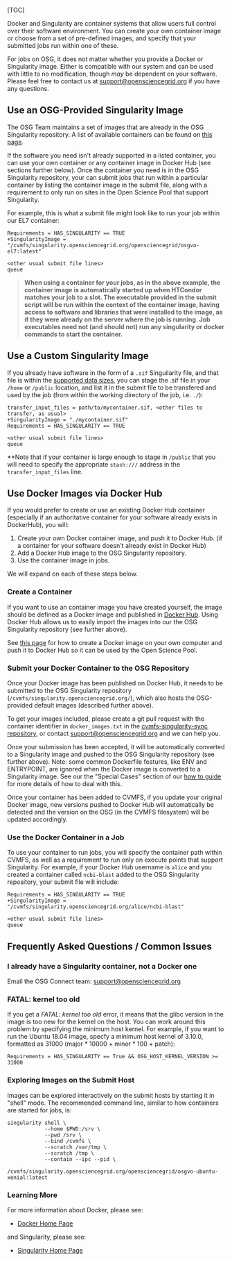 [title]: - "Use Containers on the OSG"

[TOC]

Docker and Singularity are container systems that allow users full control 
over their software environment. You can create your own container image or choose from a set of pre-defined images, 
and specify that your submitted jobs run within one of these. 

For jobs on OSG, it does not matter whether you provide a Docker or Singularity 
image. Either is compatible with our system and can be used with little to 
no modification, though *may* be dependent on your software. Please
feel free to contact us at [support@opensciencegrid.org](mailto:support@opensciencegrid.org) if you have any questions. 

## Use an OSG-Provided Singularity Image

The OSG Team maintains a set of images that are already in the OSG Singularity repository. A list of available containers can be
found on [this page][container-list]. 

If the software you need isn't already supported in a listed container, you can use your 
own container or any container image in Docker Hub (see sections further below). Once the container you 
need is in the OSG Singularity repository, your can submit jobs that run within a particular container 
by listing the container image in the submit file, along with a requirement to only run on sites in the 
Open Science Pool that support Singularity.

For example, this is what a submit file might look like to run your job within our EL7 container:

    Requirements = HAS_SINGULARITY == TRUE
    +SingularityImage = "/cvmfs/singularity.opensciencegrid.org/opensciencegrid/osgvo-el7:latest"

    <other usual submit file lines>
    queue

> **When using a container for your jobs, as in the above example, the container image is automatically started up when HTCondor matches your job to a slot.  The executable provided in the submit script will be run within the context of the container image, having access to software and libraries that were installed to the image, as if they were already on the server where the job is running. Job executables need not (and should not) run any singularity or docker commands to start the container.**

## Use a Custom Singularity Image

If you already have software in the form of a `.sif` Singuilarity file, and that file
is within the [supported data sizes](https://support.opensciencegrid.org/support/solutions/articles/12000002985-overview-data-staging-and-transfer-to-jobs), you can stage the .sif file in your `/home` or `/public` 
location, and list it in the submit file to be transfered and used by 
the job (from within the working directory of the job, i.e. `./`):

    transfer_input_files = path/to/mycontainer.sif, <other files to transfer, as usual>
    +SingularityImage = "./mycontainer.sif"
    Requirements = HAS_SINGULARITY == TRUE

    <other usual submit file lines>
    queue
    
**Note that if your container is large enough to stage in `/public` that you will 
need to specify the appropriate `stash:///` address in the `transfer_input_files` line.

## Use Docker Images via Docker Hub

If you would prefer to create or use an existing Docker Hub container 
(especially if an authoritative container for your software already exists in DockerHub), you will: 

1. Create your own Docker container image, and push it to Docker Hub. (if a container for your software doesn't already exist in Docker Hub)
2. Add a Docker Hub image to the OSG Singularity repository.
3. Use the container image in jobs. 

We will expand on each of these steps below. 

### Create a Container

If you want to use an container image you have created yourself, the image
should be defined as a Docker image and published in [Docker
Hub](https://hub.docker.com/). Using Docker Hub allows us to easily import the images into
our the OSG Singularity repository (see further above). 

See [this page][container-howto] for how to create a Docker image on your own computer and 
push it to Docker Hub so it can be used by the Open Science Pool. 

### Submit your Docker Container to the OSG Repository

Once your Docker image has been published on Docker Hub, it needs to be 
submitted to the OSG Singularity repository (`/cvmfs/singularity.opensciencegrid.org/`), 
which also hosts the OSG-provided default images (described further above). 

To get your images included, please create a git pull request with the container 
identifier in `docker_images.txt` in the
[cvmfs-singularity-sync repository](https://github.com/opensciencegrid/cvmfs-singularity-sync), 
or contact
[support@opensciencegrid.org](mailto:support@opensciencegrid.org)
and we can help you.

Once your submission has been accepted, it will be automatically converted to a Singularity 
image and pushed to the OSG Singularity repository (see further above).  Note: some 
common Dockerfile features, like ENV and ENTRYPOINT, are ignored when the Docker 
image is converted to a Singularity image. See our the "Special Cases" section of our 
[how to guide][container-howto] for more details 
of how to deal with this. 

Once your container has been added to CVMFS, 
if you update your original Docker image, new versions pushed to Docker Hub will
automatically be detected and the version on the OSG (in the CVMFS filesystem)
will be updated accordingly.

### Use the Docker Container in a Job

To use your container to run jobs, you will specify the container path within CVMFS, as well as a requirement to run 
only on execute points that support Singularity. For example, if your Docker Hub username is `alice` and you created a container called 
`ncbi-blast` added to the OSG Singularity repository, your submit file will include: 
	
    Requirements = HAS_SINGULARITY == TRUE
    +SingularityImage = "/cvmfs/singularity.opensciencegrid.org/alice/ncbi-blast"

    <other usual submit file lines>
    queue



## Frequently Asked Questions / Common Issues

### I already have a Singularity container, not a Docker one

Email the OSG Connect team: support@opensciencegrid.org

### FATAL: kernel too old

If you get a *FATAL: kernel too old* error, it means that the glibc version in the
image is too new for the kernel on the host. You can work around this problem by
specifying the minimum host kernel. For example, if you want to run the Ubuntu 18.04
image, specfy a minimum host kernel of 3.10.0, formatted as 31000
(major * 10000 + minor * 100 + patch):

    Requirements = HAS_SINGULARITY == True && OSG_HOST_KERNEL_VERSION >= 31000

### Exploring Images on the Submit Host

Images can be explored interactively on the submit hosts by starting it
in "shell" mode. The recommended command line, similar to how containers
are started for jobs, is:

    singularity shell \
                --home $PWD:/srv \
                --pwd /srv \
                --bind /cvmfs \
                --scratch /var/tmp \
                --scratch /tmp \
                --contain --ipc --pid \
                /cvmfs/singularity.opensciencegrid.org/opensciencegrid/osgvo-ubuntu-xenial:latest

### Learning More

For more information about Docker, please see:

* [Docker Home Page](https://www.docker.com/)

and  Singularity, please see:

 * [Singularity Home Page](http://singularity.lbl.gov/)
 

[container-howto]: 12000058245
[container-list]: 12000073449
